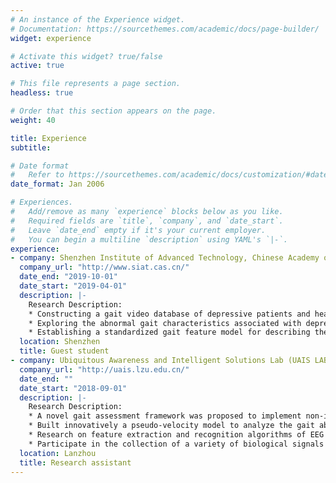 ```yaml
---
# An instance of the Experience widget.
# Documentation: https://sourcethemes.com/academic/docs/page-builder/
widget: experience

# Activate this widget? true/false
active: true

# This file represents a page section.
headless: true

# Order that this section appears on the page.
weight: 40

title: Experience
subtitle:

# Date format
#   Refer to https://sourcethemes.com/academic/docs/customization/#date-format
date_format: Jan 2006

# Experiences.
#   Add/remove as many `experience` blocks below as you like.
#   Required fields are `title`, `company`, and `date_start`.
#   Leave `date_end` empty if it's your current employer.
#   You can begin a multiline `description` using YAML's `|-`.
experience:
- company: Shenzhen Institute of Advanced Technology, Chinese Academy of Sciences
  company_url: "http://www.siat.cas.cn/"
  date_end: "2019-10-01"
  date_start: "2019-04-01"
  description: |-
    Research Description:
    * Constructing a gait video database of depressive patients and healthy people in a natural state
    * Exploring the abnormal gait characteristics associated with depression
    * Establishing a standardized gait feature model for describing the difference between depressed patients and a healthy persons
  location: Shenzhen
  title: Guest student
- company: Ubiquitous Awareness and Intelligent Solutions Lab (UAIS LAB)
  company_url: "http://uais.lzu.edu.cn/"
  date_end: ""
  date_start: "2018-09-01"
  description: |-
    Research Description:
    * A novel gait assessment framework was proposed to implement non-intrusive, real-time and automatic depression detection using Kinect
    * Built innovatively a pseudo-velocity model to analyze the gait abnormalities of patients with depression, and explored the gait spatial information for skeleton-based recognition tasks using deep learning based on Riemannian manifolds
    * Research on feature extraction and recognition algorithms of EEG signals, and classification of specific emotions of military soldiers on specific occasions
    * Participate in the collection of a variety of biological signals and development of acquisition equipment. I master Keil Vision5, Altium Designer, Solidworks and have STM32 usage experience;
  location: Lanzhou
  title: Research assistant
---
```

